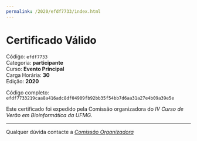 ```yaml
---
permalink: /2020/efdf7733/index.html
---
```


# Certificado Válido

Código: `efdf7733`<br>
Categoria: **participante**<br>
Curso: **Evento Principal**<br>
Carga Horária: **30**<br>
Edição: **2020**<br>


Código completo: `efdf7733219caa8a416adc8df04909fb92bb35f54bb7d6aa31a27e4b09a39e5e`


Este certificado foi expedido pela Comissão organizadora do *IV Curso de Verão em Bioinformática da UFMG*.

----

Qualquer dúvida contacte a [_Comissão Organizadora_](<mailto:cursobioinfoufmg@gmail.com$subject=[Certificados]>)

